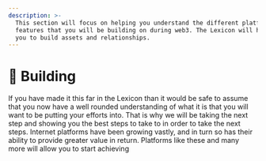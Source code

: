 ```yaml
---
description: >-
  This section will focus on helping you understand the different platforms and
  features that you will be building on during web3. The Lexicon will help guide
  you to build assets and relationships.
---
```


# 🧱 Building

If you have made it this far in the Lexicon than it would be safe to assume that you now have a well rounded understanding of what it is that you will want to be putting your efforts into. That is why we will be taking the next step and showing you the best steps to take to in order to take the next steps. Internet platforms have been growing vastly, and in turn so has their ability to provide greater value in return. Platforms like these and many more will allow you to start achieving&#x20;
